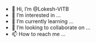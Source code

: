 - 👋 Hi, I’m @Lokesh-VITB
- 👀 I’m interested in ...
- 🌱 I’m currently learning ...
- 💞️ I’m looking to collaborate on ...
- 📫 How to reach me ...

<!---
Lokesh-VITB/Lokesh-VITB is a ✨ special ✨ repository because its `README.md` (this file) appears on your GitHub profile.
You can click the Preview link to take a look at your changes.
--->
